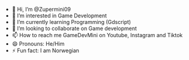 - 👋 Hi, I’m @Zupermini09
- 👀 I’m interested in Game Development
- 🌱 I’m currently learning Programming (Gdscript)
- 💞️ I’m looking to collaborate on Game development
- 📫 How to reach me GameDevMini on Youtube, Instagram and Tiktok
- 😄 Pronouns: He/Him
- ⚡ Fun fact: I am Norwegian

<!---
Zupermini09/Zupermini09 is a ✨ special ✨ repository because its `README.md` (this file) appears on your GitHub profile.
You can click the Preview link to take a look at your changes.
--->
